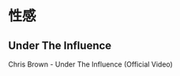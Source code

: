 # 性感

## Under The Influence

Chris Brown - Under The Influence (Official Video)

<BilibiliPlayer
  base-src="//player.bilibili.com/player.html?isOutside=true&aid=661832464&bvid=BV11h4y167tB&cid=1289381013&p=1"
/>